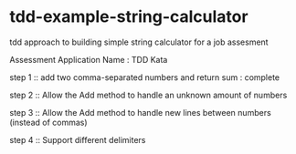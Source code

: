 # tdd-example-string-calculator
tdd approach to building simple string calculator for a job assesment

Assessment Application Name : TDD Kata

step 1 :: add two comma-separated numbers and return sum : complete

step 2 :: Allow the Add method to handle an unknown amount of numbers

step 3 :: Allow the Add method to handle new lines between numbers (instead of commas)

step 4 :: Support different delimiters